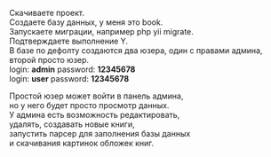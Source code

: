 Скачиваете проект. <br>
Создаете базу данных, у меня это book. <br>
Запускаете миграции, например php yii migrate. <br>
Подтверждаете выполнение Y.<br>
В базе по дефолту создаются два юзера, один с правами админа,<br>
второй просто юзер.<br>
login: <b>admin</b>  password: <b>12345678</b> <br>
login: <b>user</b>   password: <b>12345678</b> <br>

Простой юзер может войти в панель админа,<br>
но у него будет просто просмотр данных.<br>
У админа есть возможность редактировать,<br>
удалять, создавать новые книги,<br>
запустить парсер для заполнения базы данных<br>
и скачивания картинок обложек книг.



